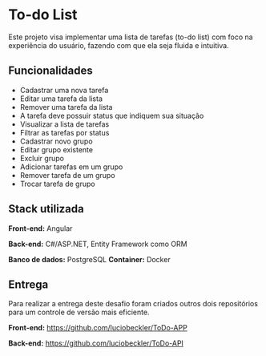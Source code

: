 # To-do List
Este projeto visa implementar uma lista de tarefas (to-do list) com foco na experiência do usuário, fazendo com que ela seja fluida e intuitiva.


## Funcionalidades

- Cadastrar uma nova tarefa
- Editar uma tarefa da lista
- Remover uma tarefa da lista
- A tarefa deve possuir status que indiquem sua situação
- Visualizar a lista de tarefas
- Filtrar as tarefas por status
- Cadastrar novo grupo
- Editar grupo existente
- Excluir grupo
- Adicionar tarefas em um grupo
- Remover tarefa de um grupo
- Trocar tarefa de grupo


## Stack utilizada

**Front-end:** Angular

**Back-end:** C#/ASP.NET, Entity Framework como ORM 

**Banco de dados:** PostgreSQL
**Container:** Docker


## Entrega

Para realizar a entrega deste desafio foram criados outros dois repositórios para um controle de versão mais eficiente.

**Front-end:** https://github.com/luciobeckler/ToDo-APP

**Back-end:** https://github.com/luciobeckler/ToDo-API
